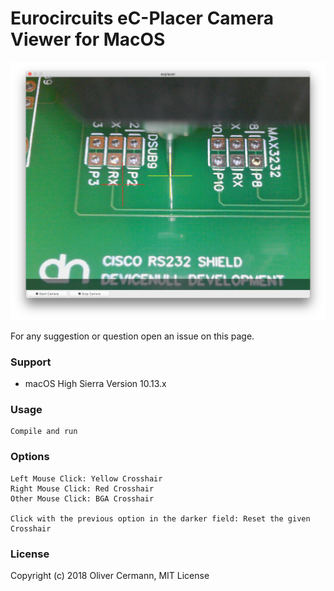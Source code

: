 # Eurocircuits eC-Placer Camera Viewer for MacOS

![ecplacer](/ecplacer.png?raw=true "ecplacer")

For any suggestion or question open an issue on this page. 

### Support
- macOS High Sierra Version 10.13.x

### Usage
    Compile and run

### Options
    Left Mouse Click: Yellow Crosshair
    Right Mouse Click: Red Crosshair
    Other Mouse Click: BGA Crosshair

    Click with the previous option in the darker field: Reset the given Crosshair

### License

Copyright (c) 2018 Oliver Cermann, MIT License

